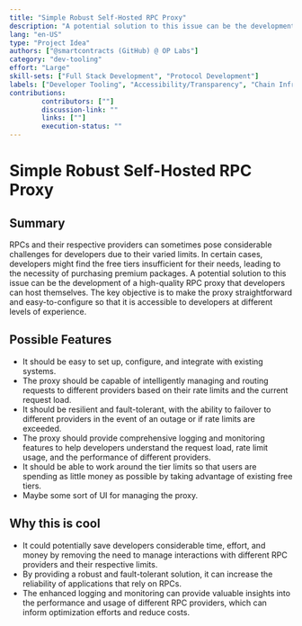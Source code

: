 ```yaml
---
title: "Simple Robust Self-Hosted RPC Proxy"
description: "A potential solution to this issue can be the development of a high-quality RPC proxy that developers can host themselves. The key objective is to make the proxy straightforward and easy-to-configure so that it is accessible to developers at different levels of experience."
lang: "en-US"
type: "Project Idea"
authors: ["@smartcontracts (GitHub) @ OP Labs"]
category: "dev-tooling"
effort: "Large"
skill-sets: ["Full Stack Development", "Protocol Development"]
labels: ["Developer Tooling", "Accessibility/Transparency", "Chain Infrastructure"]
contributions: 
        contributors: [""]
        discussion-link: ""
        links: [""]
        execution-status: ""
---
```


# Simple Robust Self-Hosted RPC Proxy

## Summary

RPCs and their respective providers can sometimes pose considerable challenges for developers due to their varied limits. In certain cases, developers might find the free tiers insufficient for their needs, leading to the necessity of purchasing premium packages. A potential solution to this issue can be the development of a high-quality RPC proxy that developers can host themselves. The key objective is to make the proxy straightforward and easy-to-configure so that it is accessible to developers at different levels of experience.

## Possible Features

- It should be easy to set up, configure, and integrate with existing systems.
- The proxy should be capable of intelligently managing and routing requests to different providers based on their rate limits and the current request load.
- It should be resilient and fault-tolerant, with the ability to failover to different providers in the event of an outage or if rate limits are exceeded.
- The proxy should provide comprehensive logging and monitoring features to help developers understand the request load, rate limit usage, and the performance of different providers.
- It should be able to work around the tier limits so that users are spending as little money as possible by taking advantage of existing free tiers.
- Maybe some sort of UI for managing the proxy.

## Why this is cool

- It could potentially save developers considerable time, effort, and money by removing the need to manage interactions with different RPC providers and their respective limits.
- By providing a robust and fault-tolerant solution, it can increase the reliability of applications that rely on RPCs.
- The enhanced logging and monitoring can provide valuable insights into the performance and usage of different RPC providers, which can inform optimization efforts and reduce costs.
